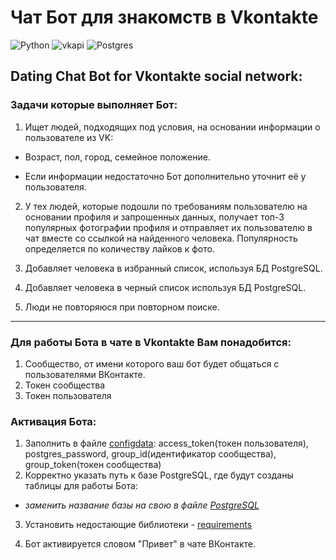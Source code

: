 # Чат Бот для знакомств в Vkontakte
![Python](https://img.shields.io/badge/PYTHON-3.8.6-yellow/?style=for-the-badge&color=9cf&logo=python&labelColor=brown) ![vkapi](https://img.shields.io/badge/Vkontakte-VkAPI-informational/?style=for-the-badge&color=informational&logo=vkontakte) ![Postgres](https://img.shields.io/badge/Database-PostgreSQL-orange/?style=for-the-badge&color=red&logo=postgresql&labelColor=black&link=https://www.postgresql.org)
## Dating Chat Bot for Vkontakte social network:
### Задачи которые выполняет Бот:
1. Ищет людей, подходящих под условия, на основании информации о пользователе из VK:

* Возраст, пол, город, семейное положение.

*  Если информации недостаточно Бот дополнительно уточнит её у пользователя.

2. У тех людей, которые подошли по требованиям пользователю на основании профиля и запрошенных данных, получает топ-3 популярных фотографии профиля и отправляет их пользователю в чат вместе со ссылкой на найденного человека. Популярность определяется по количеству лайков к фото.

3. Добавляет человека в избранный список, используя БД PostgreSQL.

4. Добавляет человека в черный список используя БД PostgreSQL.

5. Люди не повторяюся при повторном поиске.

--------
### Для работы Бота в чате в Vkontakte Вам понадобится:
1. Сообщество, от имени которого ваш бот будет общаться с пользователями ВКонтакте. 
2. Токен сообщества 
3. Токен пользователя


### Активация Бота:
1. Заполнить в файле [configdata](https://github.com/ViolinaS/VkAPI-DatingChatbot/blob/main/configdata.py): access_token(токен пользователя), postgres_password, group_id(идентификатор сообщества), group_token(токен сообщества)
2. Корректно указать путь к базе PostgreSQL, где будут созданы таблицы для работы Бота:

* *заменить название базы на свою в файле [PostgreSQL](https://github.com/ViolinaS/VkAPI-DatingChatbot/blob/main/postgreSQL_db.py)*

3. Установить недостающие библиотеки - [requirements](https://github.com/ViolinaS/VkAPI-DatingChatbot/blob/main/requirements.txt)

3. Бот активируется словом "Привет" в чате ВКонтакте.
